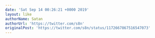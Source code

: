 ```yaml
---
date: 'Sat Sep 14 00:26:21 +0000 2019'
layout: like
authorName: Satan
authorUrl: 'https://twitter.com/s8n'
originalPost: 'https://twitter.com/s8n/status/1172667867516547073'
---
```


